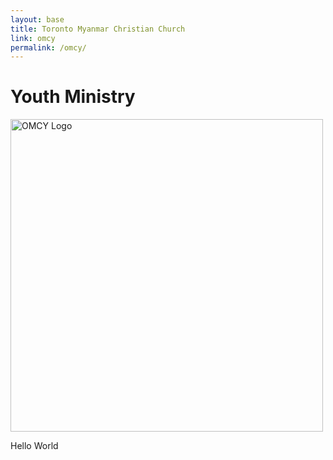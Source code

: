 ```yaml
---
layout: base
title: Toronto Myanmar Christian Church
link: omcy
permalink: /omcy/
---
```


# Youth Ministry

<img src="/static/img/OMCY_animation.gif" alt="OMCY Logo" width="500"/>

Hello World

